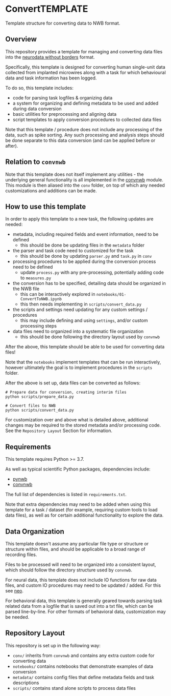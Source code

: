 # ConvertTEMPLATE

Template structure for converting data to NWB format.

## Overview

This repository provides a template for managing and converting data files into the
[neurodata without borders](https://www.nwb.org/) format.

Specifically, this template is designed for converting human single-unit data collected
from implanted microwires along with a task for which behavioural data and task information
has been logged.

To do so, this template includes:

- code for parsing task logfiles & organizing data
- a system for organizing and defining metadata to be used and added during data conversion
- basic utilities for preprocessing and aligning data
- script templates to apply conversion procedures to collected data files

Note that this template / procedure does not include any processing of the data, such as spike sorting.
Any such processing and analysis steps should be done separate to this data conversion (and can be applied before or after).

## Relation to `convnwb`

Note that this template does not itself implement any utilities - the underlying
general functionality is all implemented in the
[convnwb](https://github.com/JacobsSU/convnwb)
module. This module is then aliased into the `conv` folder, on top
of which any needed customizations and additions can be made.

## How to use this template

In order to apply this template to a new task, the following updates are needed:

- metadata, including required fields and event information, need to be defined
    - this should be done be updating files in the `metadata` folder
- the parser and task code need to customized for the task
    - this should  be done by updating `parser.py` and `task.py` in `conv`
- processing procedures to be applied during the conversion process need to be defined
    - update `process.py` with any pre-processing, potentially adding code to `measures.py`
- the conversion has to be specified, detailing data should be organized in the NWB file
    - this can be interactively explored in `notebooks/01-ConvertToNWB.ipynb`
    - this then needs implementing in `scripts/convert_data.py`
- the scripts and settings need updating for any custom settings / procedures
    - this may include defining and using `settings`, and/or custom processing steps
- data files need to organized into a systematic file organization
    - this should be done following the directory layout used by `convnwb`

After the above, this template should be able to be used for converting data files!

Note that the `notebooks` implement templates that can be run interactively,
however ultimately the goal is to implement procedures in the `scripts` folder.

After the above is set up, data files can be converted as follows:

```
# Prepare data for conversion, creating interim files
python scripts/prepare_data.py

# Convert files to NWB
python scripts/convert_data.py
```

For customization over and above what is detailed above, additional changes may be required
to the stored metadata and/or processing code.
See the `Repository Layout` Section for information.

## Requirements

This template requires Python >= 3.7.

As well as typical scientific Python packages, dependencies include:

- [pynwb](https://github.com/NeurodataWithoutBorders/pynwb)
- [convnwb](https://github.com/JacobsSU/convnwb)

The full list of dependencies is listed in `requirements.txt`.

Note that extra dependencies may need to be added when using this template for a task / dataset
(for example, requiring custom tools to load data files), as well as for certain additional
functionality to explore the data.

## Data Organization

This template doesn't assume any particular file type or structure or structure within files,
and should be applicable to a broad range of recording files.

Files to be processed will need to be organized into a consistent layout,
which should follow the directory structure used by `convnwb`.

For neural data, this template does not include IO functions for raw data files,
and custom IO procedures may need to be updated / added. For this see
[neo](https://github.com/NeuralEnsemble/python-neo).

For behavioral data, this template is generally geared towards parsing task
related data from a logfile that is saved out into a txt file, which can be
parsed line-by-line. For other formats of behavioral data, customization may be needed.

## Repository Layout

This repository is set up in the following way:

- `conv/` inherits from `convnwb` and contains any extra custom code for converting data
- `notebooks/` contains notebooks that demonstrate examples of data conversion
- `metadata/` contains config files that define metadata fields and task descriptions
- `scripts/` contains stand alone scripts to process data files
